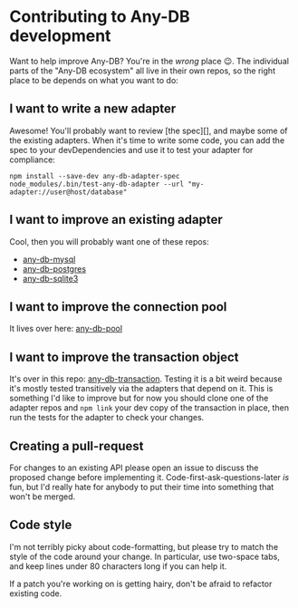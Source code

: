 # Contributing to Any-DB development

Want to help improve Any-DB? You're in the *wrong* place :wink:. The individual
parts of the "Any-DB ecosystem" all live in their own repos, so the right place
to be depends on what you want to do:

## I want to write a new adapter

Awesome! You'll probably want to review [the spec][], and maybe some of the
existing adapters. When it's time to write some code, you can add the spec to
your devDependencies and use it to test your adapter for compliance:

    npm install --save-dev any-db-adapter-spec
    node_modules/.bin/test-any-db-adapter --url "my-adapter://user@host/database"

## I want to improve an existing adapter

Cool, then you will probably want one of these repos:

 * [any-db-mysql](https://github.som/grncdr/node-any-db-mysql)
 * [any-db-postgres](https://github.som/grncdr/node-any-db-postgres)
 * [any-db-sqlite3](https://github.som/grncdr/node-any-db-sqlite3)

## I want to improve the connection pool

It lives over here: [any-db-pool][]

## I want to improve the transaction object

It's over in this repo: [any-db-transaction][]. Testing it is a bit weird
because it's mostly tested transitively via the adapters that depend on it.
This is something I'd like to improve but for now you should clone one of the
adapter repos and `npm link` your dev copy of the transaction in place, then
run the tests for the adapter to check your changes.

## Creating a pull-request

For changes to an existing API please open an issue to discuss the proposed
change before implementing it. Code-first-ask-questions-later *is* fun, but I'd
really hate for anybody to put their time into something that won't be merged.

## Code style

I'm not terribly picky about code-formatting, but please try to match the style
of the code around your change. In particular, use two-space tabs, and keep
lines under 80 characters long if you can help it.

If a patch you're working on is getting hairy, don't be afraid to refactor
existing code.

[any-db-pool]: https://github.com/grncdr/node-any-db-pool
[any-db-transaction]: https://github.com/grncdr/node-any-db-transaction
